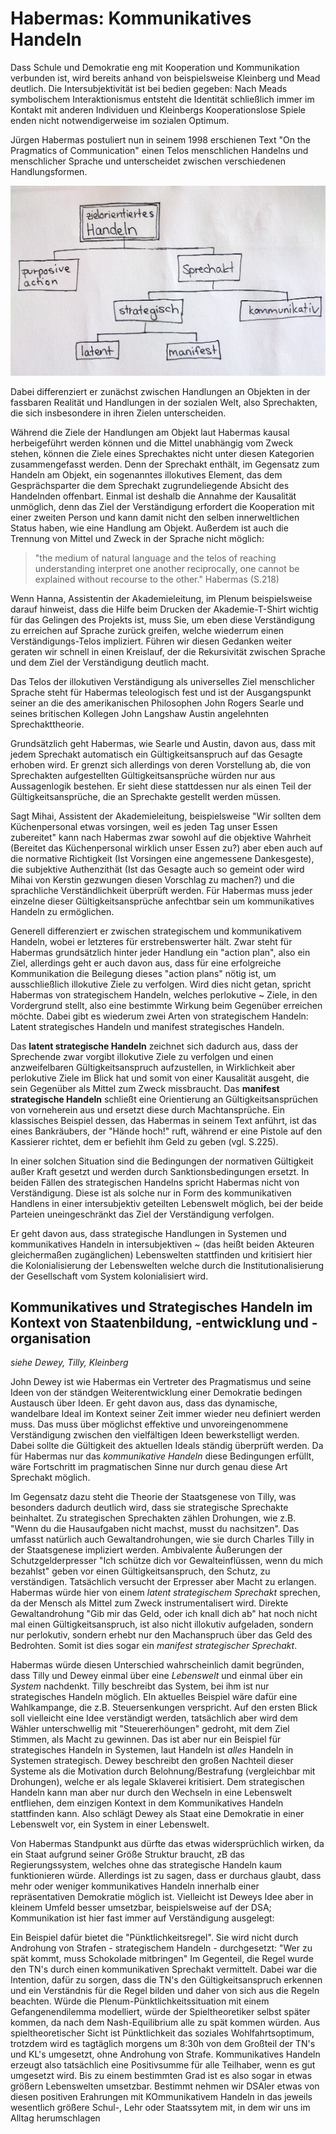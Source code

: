 # Habermas: Kommunikatives Handeln

Dass Schule und Demokratie eng mit Kooperation und Kommunikation verbunden ist, wird bereits anhand von beispielsweise Kleinberg und Mead deutlich.
Die Intersubjektivität ist bei bedien gegeben:
Nach Meads symbolischem Interaktionismus entsteht die Identität schließlich immer im Kontakt mit anderen Individuen und Kleinbergs Kooperationslose Spiele enden nicht notwendigerweise im sozialen Optimum.

Jürgen Habermas postuliert nun in seinem 1998 erschienen Text "On the Pragmatics of Communication" einen Telos menschlichen Handelns und menschlicher Sprache und unterscheidet zwischen verschiedenen Handlungsformen.

![Baumdiagramm Zielorientiertes Handeln](img/Habermas_Baumuebersicht.jpg)

Dabei differenziert er zunächst zwischen Handlungen an Objekten in der fassbaren Realität und Handlungen in der sozialen Welt, also Sprechakten, die sich insbesondere in ihren Zielen unterscheiden.

Während die Ziele der Handlungen am Objekt laut Habermas kausal herbeigeführt werden können und die Mittel unabhängig vom Zweck stehen, können die Ziele eines Sprechaktes nicht unter diesen Kategorien zusammengefasst werden.
Denn der Sprechakt enthält, im Gegensatz zum Handeln am Objekt, ein sogenanntes illokutives Element, das dem Gesprächsparter die dem Sprechakt zugrundeliegende Absicht des Handelnden offenbart.
Einmal ist deshalb die Annahme der Kausalität unmöglich, denn das Ziel der Verständigung erfordert die Kooperation mit einer zweiten Person und kann damit nicht den selben innerweltlichen Status haben, wie eine Handlung am Objekt.
Außerdem ist auch die Trennung von Mittel und Zweck in der Sprache nicht möglich:

 > "the medium of natural language and the telos of reaching understanding interpret one another reciprocally, one cannot be explained without recourse to the other."
> Habermas (S.218)

Wenn Hanna, Assistentin der Akademieleitung, im Plenum beispielsweise darauf hinweist, dass die Hilfe beim Drucken der Akademie-T-Shirt wichtig für das Gelingen des Projekts ist, muss Sie, um eben diese Verständigung zu erreichen auf Sprache zurück greifen, welche wiederrum einen Verständigungs-Telos impliziert.
Führen wir diesen Gedanken weiter geraten wir schnell in einen Kreislauf, der die Rekursivität zwischen Sprache und dem Ziel der Verständigung deutlich macht.

Das Telos der illokutiven Verständigung als universelles Ziel menschlicher Sprache steht für Habermas teleologisch fest und ist der Ausgangspunkt seiner an die des amerikanischen Philosophen John Rogers Searle und seines britischen Kollegen John Langshaw Austin angelehnten Sprechakttheorie.

Grundsätzlich geht Habermas, wie Searle und Austin, davon aus, dass mit jedem Sprechakt automatisch ein Gültigkeitsanspruch auf das Gesagte erhoben wird.
Er grenzt sich allerdings von deren Vorstellung ab, die von Sprechakten aufgestellten Gültigkeitsansprüche würden nur aus Aussagenlogik bestehen.
Er sieht diese stattdessen nur als einen Teil der Gültigkeitsansprüche, die an Sprechakte gestellt werden müssen.

Sagt Mihai, Assistent der Akademieleitung, beispielsweise "Wir sollten dem Küchenpersonal etwas vorsingen, weil es jeden Tag unser Essen zubereitet" kann nach Habermas zwar sowohl auf die objektive Wahrheit (Bereitet das Küchenpersonal wirklich unser Essen zu?) aber eben auch auf die normative Richtigkeit (Ist Vorsingen eine angemessene Dankesgeste), die subjektive Authenzithät (Ist das Gesagte auch so gemeint oder wird Mihai von Kerstin gezwungen diesen Vorschlag zu machen?) und die sprachliche Verständlichkeit überprüft werden.
Für Habermas muss jeder einzelne dieser Gültigkeitsansprüche anfechtbar sein um kommunikatives Handeln zu ermöglichen.

Generell differenziert er zwischen strategischem und kommunikativem Handeln, wobei er letzteres für erstrebenswerter hält.
Zwar steht für Habermas grundsätzlich hinter jeder Handlung ein "action plan", also ein Ziel, allerdings geht er auch davon aus, dass für eine erfolgreiche Kommunikation die Beilegung dieses "action plans" nötig ist, um ausschließlich illokutive Ziele zu verfolgen.
Wird dies nicht getan, spricht Habermas von strategischem Handeln, welches perlokutive ~ Ziele, in den Vordergrund stellt, also eine bestimmte Wirkung beim Gegenüber erreichen möchte.
Dabei gibt es wiederum zwei Arten von strategischem Handeln:
Latent strategisches Handeln und manifest strategisches Handeln.

Das **latent strategische Handeln** zeichnet sich dadurch aus, dass der Sprechende zwar vorgibt illokutive Ziele zu verfolgen und einen anzweifelbaren Gültigkeitsanspruch aufzustellen, in Wirklichkeit aber perlokutive Ziele im Blick hat und somit von einer Kausalität ausgeht, die sein Gegenüber als Mittel zum Zweck missbraucht.
Das **manifest strategische Handeln** schließt eine Orientierung an Gültigkeitsansprüchen von vorneherein aus und ersetzt diese durch Machtansprüche. Ein klassisches Beispiel dessen, das Habermas in seinem Text anführt, ist das eines Bankräubers, der "Hände hoch!" ruft, während er eine Pistole auf den Kassierer richtet, dem er befiehlt ihm Geld zu geben (vgl. S.225).

In einer solchen Situation sind die Bedingungen der normativen Gültigkeit außer Kraft gesetzt und werden durch Sanktionsbedingungen ersetzt.
In beiden Fällen des strategischen Handelns spricht Habermas nicht von Verständigung.
Diese ist als solche nur in Form des kommunikativen Handlens in einer intersubjektiv geteilten Lebenswelt möglich, bei der beide Parteien uneingeschränkt das Ziel der Verständigung verfolgen.

Er geht davon aus, dass strategische Handlungen in Systemen und kommunikatives Handeln in intersubjektiven ~ (das heißt beiden Akteuren gleichermaßen zugänglichen) Lebenswelten stattfinden und kritisiert hier die Kolonialisierung der Lebenswelten welche durch die Institutionalisierung der Gesellschaft vom System kolonialisiert wird.


## Kommunikatives und Strategisches Handeln im Kontext von Staatenbildung, -entwicklung und -organisation
*siehe Dewey, Tilly, Kleinberg*

John Dewey ist wie Habermas ein Vertreter des Pragmatismus und seine Ideen von der ständgen Weiterentwicklung einer Demokratie bedingen Austausch über Ideen.
Er geht davon aus, dass das dynamische, wandelbare Ideal im Kontext seiner Zeit immer wieder neu definiert werden muss.
Das muss über möglichst effektive und unvoreingenommene Verständigung zwischen den vielfältigen Ideen bewerkstelligt werden.
Dabei sollte die Gültigkeit des aktuellen Ideals ständig überprüft werden.
Da für Habermas nur das *kommunikative Handeln* diese Bedingungen erfüllt, wäre Fortschritt im pragmatischen Sinne nur durch genau diese Art Sprechakt möglich.

Im Gegensatz dazu steht die Theorie der Staatsgenese von Tilly, was besonders dadurch deutlich wird, dass sie strategische Sprechakte beinhaltet.
Zu strategischen Sprechakten zählen Drohungen, wie z.B. "Wenn du die Hausaufgaben nicht machst, musst du nachsitzen".
Das umfasst natürlich auch Gewaltandrohungen, wie sie durch Charles Tilly in der Staatsgenese impliziert werden.
Ambivalente Äußerungen der Schutzgelderpresser "Ich schütze dich vor Gewalteinflüssen, wenn du mich bezahlst" geben vor einen Gültigkeitsanspruch, den Schutz, zu verständigen.
Tatsächlich versucht der Erpresser aber Macht zu erlangen.
Habermas würde hier von einem *latent strategischem Sprechakt* sprechen, da der Mensch als Mittel zum Zweck instrumentalisert wird.
Direkte Gewaltandrohung "Gib mir das Geld, oder ich knall dich ab" hat noch nicht mal einen Gültigkeitsanspruch, ist also nicht illokutiv aufgeladen, sondern nur perlokutiv, sondern erhebt nur den Machanspruch über das Geld des Bedrohten.
Somit ist dies sogar ein *manifest strategischer Sprechakt*.

Habermas würde diesen Unterschied wahrscheinlich damit begründen, dass Tilly und Dewey einmal über eine *Lebenswelt* und einmal über ein *System* nachdenkt.
Tilly beschreibt das System, bei ihm ist nur strategisches Handeln möglich.
EIn aktuelles Beispiel wäre dafür eine Wahlkampange, die z.B. Steuersenkungen verspricht.
Auf den ersten Blick soll vielleicht eine Idee verständigt werden, tatsächlich aber wird dem Wähler unterschwellig mit "Steuererhöungen" gedroht, mit dem Ziel Stimmen, als Macht zu gewinnen.
Das ist aber nur ein Beispiel für strategisches Handeln in Systemen, laut Handeln ist *alles* Handeln in Systemen strategisch.
Dewey beschreibt den großen Nachteil dieser Systeme als die Motivation durch Belohnung/Bestrafung (vergleichbar mit Drohungen), welche er als legale Sklaverei kritisiert.
Dem strategischen Handeln kann man aber nur durch den Wechseln in eine Lebenswelt entfliehen, dem einzigen Kontext in dem Kommunikatives Handeln stattfinden kann.
Also schlägt Dewey als Staat eine Demokratie in einer Lebenswelt vor, ein System in einer Lebenswelt.

Von Habermas Standpunkt aus dürfte das etwas widersprüchlich wirken, da ein Staat aufgrund seiner Größe Struktur braucht, zB das Regierungssystem, welches ohne das strategische Handeln kaum funktionieren würde.
Allerdings ist zu sagen, dass er durchaus glaubt, dass mehr oder weniger kommunikatives Handeln innerhalb einer repräsentativen Demokratie möglich ist.
Vielleicht ist Deweys Idee aber in kleinem Umfeld besser umsetzbar, beispielsweise auf der DSA; Kommunikation ist hier fast immer auf Verständigung ausgelegt:

Ein Beispiel dafür bietet die "Pünktlichkeitsregel".
Sie wird nicht durch Androhung von Strafen - strategischem Handeln - durchgesetzt: "Wer zu spät kommt, muss Schokolade mitbringen"
Im Gegenteil, die Regel wurde den TN's durch einen kommunikativen Sprechakt vermittelt.
Dabei war die Intention, dafür zu sorgen, dass die TN's den Gültigkeitsanspruch erkennen und ein Verständnis für die Regel bilden und daher von sich aus die Regeln beachten.
Würde die Plenum-Pünktlichkeitssituation mit einem Gefangenendilemma modelliert, würde der Spieltheoretiker selbst später kommen, da nach dem Nash-Equilibrium alle zu spät kommen würden.
Aus spieltheoretischer Sicht ist Pünktlichkeit das soziales Wohlfahrtsoptimum, trotzdem wird es tagtäglich morgens um 8:30h von dem Großteil der TN's und KL's umgesetzt, ohne Androhung von Strafe.
Kommunikatives Handeln erzeugt also tatsächlich eine Positivsumme für alle Teilhaber, wenn es gut umgesetzt wird.
Bis zu einem bestimmten Grad ist es also sogar in etwas größern Lebenswelten umsetzbar.
Bestimmt nehmen wir DSAler etwas von diesen positiven Erahrungen mit KOmmunikativem Handeln in das jeweils wesentlich größere Schul-, Lehr oder Staatssytem mit, in dem wir uns im Alltag herumschlagen
